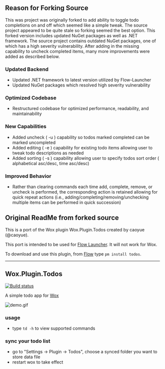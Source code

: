 Reason for Forking Source
--------------------------
This was project was originally forked to add ability to toggle todo completions on and off which seemed like a simple tweak. The source project appeared to be quite stale so forking seemed the best option. This forked version includes updated NuGet packages as well as .NET framework. The source project contains outdated NuGet packages, one of which has a high severity vulnerability. After adding in the missing capability to uncheck completed items, many more improvements were added as described below.

### Updated Backend
- Updated .NET framework to latest version utilized by Flow-Launcher
- Updated NuGet packages which resolved high severity vulnerability
### Optimized Codebase
- Restructured codebase for optimized performance, readability, and maintainability 
### New Capabilities
- Added uncheck ( -u ) capability so todos marked completed can be marked uncompleted
- Added editing ( -e ) capability for existing todo items allowing user to tweak todo descriptions as needed
- Added sorting ( -s ) capability allowing user to specify todos sort order ( alphabetical asc/desc, time asc/desc)
### Improved Behavior
- Rather than clearing commands each time add, complete, remove, or uncheck is performed, the corresponding action is retained allowing for quick repeat actions (i.e., adding/completing/removing/unchecking multiple items can be performed in quick succession)

Original ReadMe from forked source
--------------------------
This is a port of the Wox plugin Wox.Plugin.Todos created by caoyue (@caoyue).

This port is intended to be used for [Flow Launcher](https://github.com/Flow-Launcher/Flow.Launcher). It will not work for Wox.

To download and use this plugin, from [Flow](https://github.com/Flow-Launcher/Flow.Launcher/releases/latest) type `pm install todos`.

-------------------

Wox.Plugin.Todos
--------------------------
[![Build status](https://ci.appveyor.com/api/projects/status/hbaa5n2oo940lwyl/branch/master?svg=true)](https://ci.appveyor.com/project/caoyue/wox-plugin-todos/branch/master)

A simple todo app for [Wox](https://github.com/Wox-launcher/Wox)

![demo.gif](https://raw.githubusercontent.com/caoyue/Wox.Plugin.Todos/master/todos.gif)

### usage
- type `td -h` to view supported commands

### sync your todo list
- go to "Settings -> Plugin -> Todos", choose a synced folder you want to store data file
- restart wox to take effect
